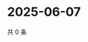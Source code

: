 # 2025-06-07

共 0 条

<!-- BEGIN ZHIHUQUESTIONS -->
<!-- 最后更新时间 Sat Jun 07 2025 13:11:07 GMT+0800 (China Standard Time) -->

<!-- END ZHIHUQUESTIONS -->
